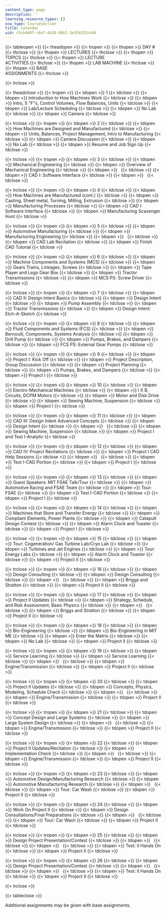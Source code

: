 ```yaml
---
content_type: page
description: ''
learning_resource_types: []
ocw_type: CourseSection
title: Calendar
uid: c5cb4d6f-c6a7-da38-9bb2-3e354333c4d4
---
```


{{< tableopen >}}
{{< theadopen >}}
{{< tropen >}}
{{< thopen >}}
DAY #
{{< thclose >}}
{{< thopen >}}
LECTURES
{{< thclose >}}
{{< thopen >}}
TOPICS
{{< thclose >}}
{{< thopen >}}
LECTURE  
ACTIVITIES
{{< thclose >}}
{{< thopen >}}
LAB MACHINE
{{< thclose >}}
{{< thopen >}}
BASE  
ASSIGNMENTS
{{< thclose >}}

{{< trclose >}}

{{< theadclose >}}
{{< tropen >}}
{{< tdopen >}}
1
{{< tdclose >}}
{{< tdopen >}}
Introduction to How Machines Work
{{< tdclose >}}
{{< tdopen >}}
Intro, 5 "F"s, Control Volumes, Flow Balances, Units
{{< tdclose >}}
{{< tdopen >}}
Lab/Lecture Scheduling
{{< tdclose >}}
{{< tdopen >}}
No Lab
{{< tdclose >}}
{{< tdopen >}}
Camera
{{< tdclose >}}

{{< trclose >}}
{{< tropen >}}
{{< tdopen >}}
2
{{< tdclose >}}
{{< tdopen >}}
How Machines are Designed and Manufactured
{{< tdclose >}}
{{< tdopen >}}
Units, Balances, Project Management, Intro to Manufacturing
{{< tdclose >}}
{{< tdopen >}}
Camera Discussion
{{< tdclose >}}
{{< tdopen >}}
No Lab
{{< tdclose >}}
{{< tdopen >}}
Resume and Job Sign Up
{{< tdclose >}}

{{< trclose >}}
{{< tropen >}}
{{< tdopen >}}
3
{{< tdclose >}}
{{< tdopen >}}
Mechanical Engineering
{{< tdclose >}}
{{< tdopen >}}
Overview of Mechanical Engineering
{{< tdclose >}}
{{< tdopen >}}
 
{{< tdclose >}}
{{< tdopen >}}
CAD I: Software Interface
{{< tdclose >}}
{{< tdopen >}}
 
{{< tdclose >}}

{{< trclose >}}
{{< tropen >}}
{{< tdopen >}}
4
{{< tdclose >}}
{{< tdopen >}}
How Machines are Manufactured (cont.)
{{< tdclose >}}
{{< tdopen >}}
Casting, Sheet metal, Turning, Milling, Extrusion
{{< tdclose >}}
{{< tdopen >}}
Manufacturing Processes
{{< tdclose >}}
{{< tdopen >}}
CAD I: Software Interface
{{< tdclose >}}
{{< tdopen >}}
Manufacturing Scavenger Hunt
{{< tdclose >}}

{{< trclose >}}
{{< tropen >}}
{{< tdopen >}}
5
{{< tdclose >}}
{{< tdopen >}}
Automotive Manufacturing
{{< tdclose >}}
{{< tdopen >}}
Manufacturing Engineering
{{< tdclose >}}
{{< tdopen >}}
 
{{< tdclose >}}
{{< tdopen >}}
CAD Lab Recitation
{{< tdclose >}}
{{< tdopen >}}
Finish CAD Tutorial
{{< tdclose >}}

{{< trclose >}}
{{< tropen >}}
{{< tdopen >}}
6
{{< tdclose >}}
{{< tdopen >}}
Machine Components and Systems (MCS)
{{< tdclose >}}
{{< tdopen >}}
Gears Trains, Linkages, Screws
{{< tdclose >}}
{{< tdopen >}}
Tape Player and Lego Gear Box
{{< tdclose >}}
{{< tdopen >}}
Tractor Transmissions
{{< tdclose >}}
{{< tdopen >}}
MCS PS: Screw Driver
{{< tdclose >}}

{{< trclose >}}
{{< tropen >}}
{{< tdopen >}}
7
{{< tdclose >}}
{{< tdopen >}}
CAD II: Design Intent Basics
{{< tdclose >}}
{{< tdopen >}}
Design Intent
{{< tdclose >}}
{{< tdopen >}}
Pump Assembly
{{< tdclose >}}
{{< tdopen >}}
Tractor Transmissions
{{< tdclose >}}
{{< tdopen >}}
Design Intent: Etch-A-Sketch
{{< tdclose >}}

{{< trclose >}}
{{< tropen >}}
{{< tdopen >}}
8
{{< tdclose >}}
{{< tdopen >}}
Fluid Components and Systems (FCS)
{{< tdclose >}}
{{< tdopen >}}
Bernoulli, Components, Systems Analysis
{{< tdclose >}}
{{< tdopen >}}
Drill Pump
{{< tdclose >}}
{{< tdopen >}}
Pumps, Brakes, and Dampers
{{< tdclose >}}
{{< tdopen >}}
FCS PS: External Gear Pumps
{{< tdclose >}}

{{< trclose >}}
{{< tropen >}}
{{< tdopen >}}
9
{{< tdclose >}}
{{< tdopen >}}
Project I: Kick Off
{{< tdclose >}}
{{< tdopen >}}
Project Description, Group Discussion
{{< tdclose >}}
{{< tdopen >}}
Project Planning
{{< tdclose >}}
{{< tdopen >}}
Pumps, Brakes, and Dampers
{{< tdclose >}}
{{< tdopen >}}
Project I
{{< tdclose >}}

{{< trclose >}}
{{< tropen >}}
{{< tdopen >}}
10
{{< tdclose >}}
{{< tdopen >}}
Electro-Mechanical Machines
{{< tdclose >}}
{{< tdopen >}}
I X B, Circuits, DCPM Motors
{{< tdclose >}}
{{< tdopen >}}
Motor and Disk Drive
{{< tdclose >}}
{{< tdopen >}}
Sewing Machine, Suspension
{{< tdclose >}}
{{< tdopen >}}
Project I
{{< tdclose >}}

{{< trclose >}}
{{< tropen >}}
{{< tdopen >}}
11
{{< tdclose >}}
{{< tdopen >}}
CAD III: Design Intent Advanced Concepts
{{< tdclose >}}
{{< tdopen >}}
Design Intent
{{< tdclose >}}
{{< tdopen >}}
 
{{< tdclose >}}
{{< tdopen >}}
Sewing Machine, Suspension
{{< tdclose >}}
{{< tdopen >}}
Project I and Test I-Analytic
{{< tdclose >}}

{{< trclose >}}
{{< tropen >}}
{{< tdopen >}}
12
{{< tdclose >}}
{{< tdopen >}}
CAD IV: Project Recitations
{{< tdclose >}}
{{< tdopen >}}
Project I CAD Help Sessions
{{< tdclose >}}
{{< tdopen >}}
 
{{< tdclose >}}
{{< tdopen >}}
Test I-CAD Portion
{{< tdclose >}}
{{< tdopen >}}
Project I
{{< tdclose >}}

{{< trclose >}}
{{< tropen >}}
{{< tdopen >}}
13
{{< tdclose >}}
{{< tdopen >}}
Guest Speakers: MIT FSAE Talk/Tour
{{< tdclose >}}
{{< tdopen >}}
Automotive Racing and FSAE Team
{{< tdclose >}}
{{< tdopen >}}
Tour: FSAE
{{< tdclose >}}
{{< tdopen >}}
Test I-CAD Portion
{{< tdclose >}}
{{< tdopen >}}
Project I
{{< tdclose >}}

{{< trclose >}}
{{< tropen >}}
{{< tdopen >}}
14
{{< tdclose >}}
{{< tdopen >}}
Machines that Store and Transfer Energy
{{< tdclose >}}
{{< tdopen >}}
Compliant Elements, Power Plants
{{< tdclose >}}
{{< tdopen >}}
Catapult Design Contest
{{< tdclose >}}
{{< tdopen >}}
Alarm Clock and Toaster
{{< tdclose >}}
{{< tdopen >}}
Project I
{{< tdclose >}}

{{< trclose >}}
{{< tropen >}}
{{< tdopen >}}
15
{{< tdclose >}}
{{< tdopen >}}
Tour: Cogeneration/ Gas Turbine Lab/Cryo Lab
{{< tdclose >}}
{{< tdopen >}}
Turbines and Jet Engines
{{< tdclose >}}
{{< tdopen >}}
Tour: Energy Labs
{{< tdclose >}}
{{< tdopen >}}
Alarm Clock and Toaster
{{< tdclose >}}
{{< tdopen >}}
Project II
{{< tdclose >}}

{{< trclose >}}
{{< tropen >}}
{{< tdopen >}}
16
{{< tdclose >}}
{{< tdopen >}}
Design Consulting
{{< tdclose >}}
{{< tdopen >}}
Design Consulting
{{< tdclose >}}
{{< tdopen >}}
 
{{< tdclose >}}
{{< tdopen >}}
Briggs and Stratton
{{< tdclose >}}
{{< tdopen >}}
Project II
{{< tdclose >}}

{{< trclose >}}
{{< tropen >}}
{{< tdopen >}}
17
{{< tdclose >}}
{{< tdopen >}}
Project II Updates
{{< tdclose >}}
{{< tdopen >}}
Strategy, Schedule, and Risk Assessment, Basic Physics
{{< tdclose >}}
{{< tdopen >}}
 
{{< tdclose >}}
{{< tdopen >}}
Briggs and Stratton
{{< tdclose >}}
{{< tdopen >}}
Project II
{{< tdclose >}}

{{< trclose >}}
{{< tropen >}}
{{< tdopen >}}
18
{{< tdclose >}}
{{< tdopen >}}
Bio-Engineering
{{< tdclose >}}
{{< tdopen >}}
Bio-Engineering in MIT ME
{{< tdclose >}}
{{< tdopen >}}
Enter the Matrix
{{< tdclose >}}
{{< tdopen >}}
No Lab
{{< tdclose >}}
{{< tdopen >}}
Project II
{{< tdclose >}}

{{< trclose >}}
{{< tropen >}}
{{< tdopen >}}
19
{{< tdclose >}}
{{< tdopen >}}
Service Learning
{{< tdclose >}}
{{< tdopen >}}
Service Learning
{{< tdclose >}}
{{< tdopen >}}
 
{{< tdclose >}}
{{< tdopen >}}
Engine/Transmission
{{< tdclose >}}
{{< tdopen >}}
Project II
{{< tdclose >}}

{{< trclose >}}
{{< tropen >}}
{{< tdopen >}}
20
{{< tdclose >}}
{{< tdopen >}}
Project II Updates
{{< tdclose >}}
{{< tdopen >}}
Concepts, Physics, Modeling, Schedule Check
{{< tdclose >}}
{{< tdopen >}}
 
{{< tdclose >}}
{{< tdopen >}}
Engine/Transmission
{{< tdclose >}}
{{< tdopen >}}
Project II
{{< tdclose >}}

{{< trclose >}}
{{< tropen >}}
{{< tdopen >}}
21
{{< tdclose >}}
{{< tdopen >}}
Concept Design and Large Systems
{{< tdclose >}}
{{< tdopen >}}
Large System Design
{{< tdclose >}}
{{< tdopen >}}
 
{{< tdclose >}}
{{< tdopen >}}
Engine/Transmission
{{< tdclose >}}
{{< tdopen >}}
Project II
{{< tdclose >}}

{{< trclose >}}
{{< tropen >}}
{{< tdopen >}}
22
{{< tdclose >}}
{{< tdopen >}}
Project II Updates/Recitation
{{< tdclose >}}
{{< tdopen >}}
Implementation Check
{{< tdclose >}}
{{< tdopen >}}
 
{{< tdclose >}}
{{< tdopen >}}
Engine/Transmission
{{< tdclose >}}
{{< tdopen >}}
Project II
{{< tdclose >}}

{{< trclose >}}
{{< tropen >}}
{{< tdopen >}}
23
{{< tdclose >}}
{{< tdopen >}}
Automotive Design/Manufacturing Research
{{< tdclose >}}
{{< tdopen >}}
Automotive Manufacturing Research
{{< tdclose >}}
{{< tdopen >}}
 
{{< tdclose >}}
{{< tdopen >}}
Tour: Car Wash
{{< tdclose >}}
{{< tdopen >}}
Project II
{{< tdclose >}}

{{< trclose >}}
{{< tropen >}}
{{< tdopen >}}
24
{{< tdclose >}}
{{< tdopen >}}
Work On Project II
{{< tdclose >}}
{{< tdopen >}}
Design Consultations/Final Preparations
{{< tdclose >}}
{{< tdopen >}}
 
{{< tdclose >}}
{{< tdopen >}}
Tour: Car Wash
{{< tdclose >}}
{{< tdopen >}}
Project II
{{< tdclose >}}

{{< trclose >}}
{{< tropen >}}
{{< tdopen >}}
25
{{< tdclose >}}
{{< tdopen >}}
Design Project Presentation/Contest
{{< tdclose >}}
{{< tdopen >}}
 
{{< tdclose >}}
{{< tdopen >}}
 
{{< tdclose >}}
{{< tdopen >}}
Test: II Hands On
{{< tdclose >}}
{{< tdopen >}}
Project II
{{< tdclose >}}

{{< trclose >}}
{{< tropen >}}
{{< tdopen >}}
26
{{< tdclose >}}
{{< tdopen >}}
Design Project Presentation/Contest
{{< tdclose >}}
{{< tdopen >}}
 
{{< tdclose >}}
{{< tdopen >}}
 
{{< tdclose >}}
{{< tdopen >}}
Test: II Hands On
{{< tdclose >}}
{{< tdopen >}}
Project II
{{< tdclose >}}

{{< trclose >}}

{{< tableclose >}}

Additional assignments may be given with base assignments.